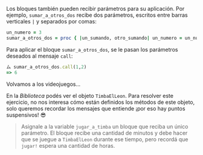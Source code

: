 Los bloques también pueden recibir parámetros para su aplicación. Por ejemplo, `sumar_a_otros_dos` recibe dos parámetros, escritos entre barras verticales `|` y separados por comas:

```ruby
un_numero = 3
sumar_a_otros_dos = proc { |un_sumando, otro_sumando| un_numero = un_numero + un_sumando + otro_sumando }
```

Para aplicar el bloque `sumar_a_otros_dos`, se le pasan los parámetros deseados al mensaje `call`:

```ruby
ム sumar_a_otros_dos.call(1,2)
=> 6
```

Volvamos a los videojuegos... 

En la _Biblioteca_ podés ver el objeto `TimbaElLeon`. Para resolver este ejercicio, no nos interesa cómo están definidos los métodos de este objeto, solo queremos recordar los mensajes que entiende ¡por eso hay puntos suspensivos! :sunglasses:

> Asignale a la variable `jugar_a_timba` un bloque que reciba un único parámetro. El bloque recibe una cantidad de minutos y debe hacer que se juegue a `TimbaElLeon` durante ese tiempo, pero recordá que `jugar!` espera una cantidad de horas. 
